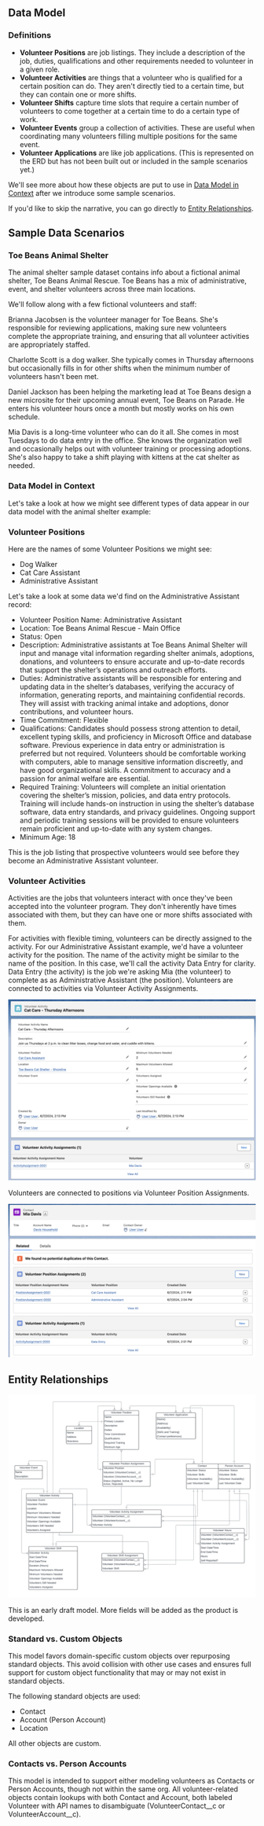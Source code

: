 ## Data Model

### Definitions
* **Volunteer Positions** are job listings. They include a description of the job, duties, qualifications and other requirements needed to volunteer in a given role.
* **Volunteer Activities** are things that a volunteer who is qualified for a certain position can do. They aren't directly tied to a certain time, but they can contain one or more shifts.
* **Volunteer Shifts** capture time slots that require a certain number of volunteers to come together at a certain time to do a certain type of work.
* **Volunteer Events** group a collection of activities. These are useful when coordinating many volunteers filling multiple positions for the same event.
* **Volunteer Applications** are like job applications. (This is represented on the ERD but has not been built out or included in the sample scenarios yet.) 

We'll see more about how these objects are put to use in [Data Model in Context](#data-model-in-context) after we introduce some sample scenarios.

If you'd like to skip the narrative, you can go directly to [Entity Relationships](#entity-relationships).

## Sample Data Scenarios

### Toe Beans Animal Shelter

The animal shelter sample dataset contains info about a fictional animal shelter, Toe Beans Animal Rescue. Toe Beans has a mix of administrative, event, and shelter volunteers across three main locations. 

We'll follow along with a few fictional volunteers and staff:

Brianna Jacobsen is the volunteer manager for Toe Beans. She's responsible for reviewing applications, making sure new volunteers complete the appropriate training, and ensuring that all volunteer activities are appropriately staffed.

Charlotte Scott is a dog walker. She typically comes in Thursday afternoons but occasionally fills in for other shifts when the minimum number of volunteers hasn't been met.

Daniel Jackson has been helping the marketing lead at Toe Beans design a new microsite for their upcoming annual event, Toe Beans on Parade. He enters his volunteer hours once a month but mostly works on his own schedule.

Mia Davis is a long-time volunteer who can do it all. She comes in most Tuesdays to do data entry in the office. She knows the organization well and occasionally helps out with volunteer training or processing adoptions. She's also happy to take a shift playing with kittens at the cat shelter as needed.

### Data Model in Context

Let's take a look at how we might see different types of data appear in our data model with the animal shelter example:

### Volunteer Positions

Here are the names of some Volunteer Positions we might see:
* Dog Walker
* Cat Care Assistant
* Administrative Assistant

Let's take a look at some data we'd find on the Administrative Assistant record:

* Volunteer Position Name: Administrative Assistant
* Location: Toe Beans Animal Rescue - Main Office
* Status: Open
* Description: Administrative assistants at Toe Beans Animal Shelter will input and manage vital information regarding shelter animals, adoptions, donations, and volunteers to ensure accurate and up-to-date records that support the shelter’s operations and outreach efforts.
* Duties: Administrative assistants will be responsible for entering and updating data in the shelter’s databases, verifying the accuracy of information, generating reports, and maintaining confidential records. They will assist with tracking animal intake and adoptions, donor contributions, and volunteer hours.
* Time Commitment: Flexible
* Qualifications: Candidates should possess strong attention to detail, excellent typing skills, and proficiency in Microsoft Office and database software. Previous experience in data entry or administration is preferred but not required. Volunteers should be comfortable working with computers, able to manage sensitive information discreetly, and have good organizational skills. A commitment to accuracy and a passion for animal welfare are essential.
* Required Training: Volunteers will complete an initial orientation covering the shelter’s mission, policies, and data entry protocols. Training will include hands-on instruction in using the shelter’s database software, data entry standards, and privacy guidelines. Ongoing support and periodic training sessions will be provided to ensure volunteers remain proficient and up-to-date with any system changes.
* Minimum Age: 18

This is the job listing that prospective volunteers would see before they become an Administrative Assistant volunteer. 

### Volunteer Activities

Activities are the jobs that volunteers interact with once they've been accepted into the volunteer program. They don't inherently have times associated with them, but they can have one or more shifts associated with them.

For activities with flexible timing, volunteers can be directly assigned to the activity. For our Administrative Assistant example, we'd have a volunteer activity for the position. The name of the activity might be similar to the name of the position. In this case, we'll call the activity Data Entry for clarity. Data Entry (the activity) is the job we're asking Mia (the volunteer) to complete as as Administrative Assistant (the position). Volunteers are connected to activities via Volunteer Activity Assignments.

![Screenshot of Volunteer Activity with Volunteer Activity Assignments related list](images/volunteer_activity_with_assignments.png)

Volunteers are connected to positions via Volunteer Position Assignments.

![Screenshot of Contact page with Volunteer Position Assignments and Volunteer Activity Assignments related lists](images/contact_with_assignments.png)

## Entity Relationships

![Volunteers entity relationship diagram](images/volunteers_erd.png)

This is an early draft model. More fields will be added as the product is developed. 

### Standard vs. Custom Objects

This model favors domain-specific custom objects over repurposing standard objects. This avoid collision with other use cases and ensures full support for custom object functionality that may or may not exist in standard objects. 

The following standard objects are used:
* Contact
* Account (Person Account)
* Location

All other objects are custom.

### Contacts vs. Person Accounts

This model is intended to support either modeling volunteers as Contacts or Person Accounts, though not within the same org. All volunteer-related objects contain lookups with both Contact and Account, both labeled Volunteer with API names to disambiguate (VolunteerContact__c or VolunteerAccount__c).